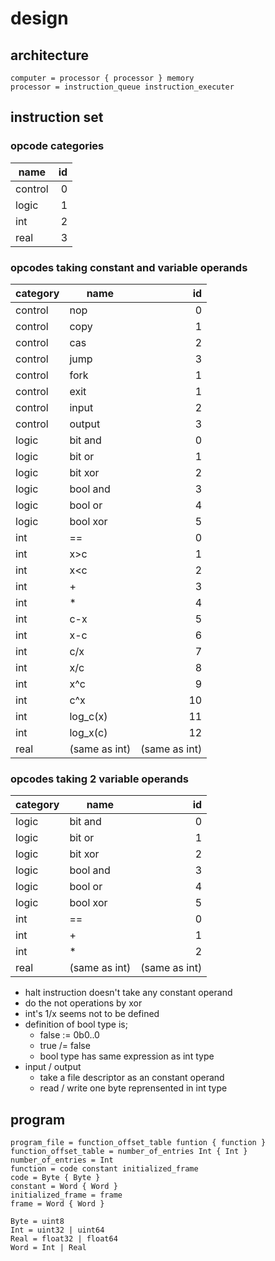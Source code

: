 # design

## architecture

```
computer = processor { processor } memory
processor = instruction_queue instruction_executer
```


## instruction set

### opcode categories

name    | id
--------|---:
control |  0
logic   |  1
int     |  2
real    |  3


### opcodes taking constant and variable operands

category | name      | id
---------|-----------|---:
control  | nop       |  0
control  | copy      |  1
control  | cas       |  2
control  | jump      |  3
control  | fork      |  1
control  | exit      |  1
control  | input     |  2
control  | output    |  3
logic    | bit and   |  0
logic    | bit or    |  1
logic    | bit xor   |  2
logic    | bool and  |  3
logic    | bool or   |  4
logic    | bool xor  |  5
int      | ==        |  0
int      | x&gt;c    |  1
int      | x&lt;c    |  2
int      | +         |  3
int      | \*        |  4
int      | c-x       |  5
int      | x-c       |  6
int      | c/x       |  7
int      | x/c       |  8
int      | x^c       |  9
int      | c^x       | 10
int      | log\_c(x) | 11
int      | log\_x(c) | 12
real     | (same as int) | (same as int)

### opcodes taking 2 variable operands

category | name          |            id
---------|---------------|--------------:
logic    | bit and       |             0
logic    | bit or        |             1
logic    | bit xor       |             2
logic    | bool and      |             3
logic    | bool or       |             4
logic    | bool xor      |             5
int      | ==            |             0
int      | +             |             1
int      | \*            |             2
real     | (same as int) | (same as int)

* halt instruction doesn't take any constant operand
* do the not operations by xor
* int's 1/x seems not to be defined
* definition of bool type is;
  * false := 0b0..0
  * true /= false
  * bool type has same expression as int type
* input / output
  * take a file descriptor as an constant operand
  * read / write one byte reprensented in int type


## program

```
program_file = function_offset_table funtion { function }
function_offset_table = number_of_entries Int { Int }
number_of_entries = Int
function = code constant initialized_frame
code = Byte { Byte }
constant = Word { Word }
initialized_frame = frame
frame = Word { Word }

Byte = uint8
Int = uint32 | uint64
Real = float32 | float64
Word = Int | Real
```
